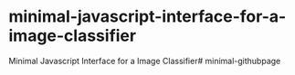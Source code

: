 # minimal-javascript-interface-for-a-image-classifier
Minimal Javascript Interface for a Image Classifier# minimal-githubpage
